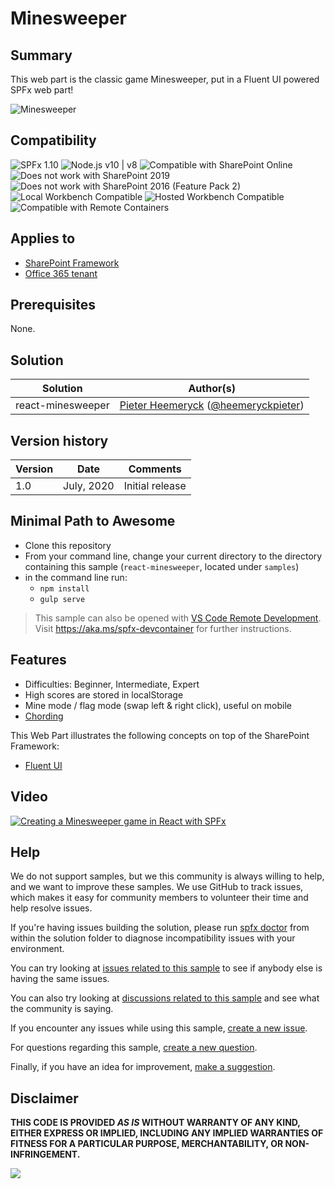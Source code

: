 # Minesweeper

## Summary

This web part is the classic game Minesweeper, put in a Fluent UI powered SPFx web part!

![Minesweeper](./assets/Minesweeper.gif)


## Compatibility

![SPFx 1.10](https://img.shields.io/badge/SPFx-1.10.0-green.svg) 
![Node.js v10 | v8](https://img.shields.io/badge/Node.js-v10%20%7C%20v8-green.svg) 
![Compatible with SharePoint Online](https://img.shields.io/badge/SharePoint%20Online-Compatible-green.svg)
![Does not work with SharePoint 2019](https://img.shields.io/badge/SharePoint%20Server%202019-Incompatible-red.svg)
![Does not work with SharePoint 2016 (Feature Pack 2)](https://img.shields.io/badge/SharePoint%20Server%202016%20(Feature%20Pack%202)-Incompatible-red.svg "SharePoint Server 2016 Feature Pack 2 requires SPFx 1.1")
![Local Workbench Compatible](https://img.shields.io/badge/Local%20Workbench-Compatible-green.svg)
![Hosted Workbench Compatible](https://img.shields.io/badge/Hosted%20Workbench-Compatible-green.svg)
![Compatible with Remote Containers](https://img.shields.io/badge/Remote%20Containers-Compatible-green.svg)

## Applies to

* [SharePoint Framework](https://docs.microsoft.com/sharepoint/dev/spfx/sharepoint-framework-overview)
* [Office 365 tenant](https://docs.microsoft.com/sharepoint/dev/spfx/set-up-your-development-environment)

## Prerequisites

None.

## Solution

Solution|Author(s)
--------|---------
react-minesweeper | [Pieter Heemeryck](https://github.com/PieterHeemeryck) ([@heemeryckpieter](https://twitter.com/heemeryckpieter))

## Version history

Version|Date|Comments
-------|----|--------
1.0|July, 2020|Initial release

## Minimal Path to Awesome

* Clone this repository
* From your command line, change your current directory to the directory containing this sample (`react-minesweeper`, located under `samples`)
* in the command line run:
  * `npm install`
  * `gulp serve`

>  This sample can also be opened with [VS Code Remote Development](https://code.visualstudio.com/docs/remote/remote-overview). Visit https://aka.ms/spfx-devcontainer for further instructions.

## Features

* Difficulties: Beginner, Intermediate, Expert
* High scores are stored in localStorage
* Mine mode / flag mode (swap left & right click), useful on mobile
* [Chording](http://www.minesweeper.info/wiki/Chord)

This Web Part illustrates the following concepts on top of the SharePoint Framework:

* [Fluent UI](https://developer.microsoft.com/en-us/fluentui#/)

## Video

[![Creating a Minesweeper game in React with SPFx](./assets/video-thumbnail.jpg)](https://www.youtube.com/watch?v=b7lZWR9xcVM "Creating a Minesweeper game in React with SPFx")

## Help

We do not support samples, but we this community is always willing to help, and we want to improve these samples. We use GitHub to track issues, which makes it easy for  community members to volunteer their time and help resolve issues.

If you're having issues building the solution, please run [spfx doctor](https://pnp.github.io/cli-microsoft365/cmd/spfx/spfx-doctor/) from within the solution folder to diagnose incompatibility issues with your environment.

You can try looking at [issues related to this sample](https://github.com/pnp/sp-dev-fx-webparts/issues?q=label%3A%22sample%3A%20react-minesweeper") to see if anybody else is having the same issues.

You can also try looking at [discussions related to this sample](https://github.com/pnp/sp-dev-fx-webparts/discussions?discussions_q=react-minesweeper) and see what the community is saying.

If you encounter any issues while using this sample, [create a new issue](https://github.com/pnp/sp-dev-fx-webparts/issues/new?assignees=&labels=Needs%3A+Triage+%3Amag%3A%2Ctype%3Abug-suspected%2Csample%3A%20react-minesweeper&template=bug-report.yml&sample=react-minesweeper&authors=@PieterHeemeryck&title=react-minesweeper%20-%20).

For questions regarding this sample, [create a new question](https://github.com/pnp/sp-dev-fx-webparts/issues/new?assignees=&labels=Needs%3A+Triage+%3Amag%3A%2Ctype%3Aquestion%2Csample%3A%20react-minesweeper&template=question.yml&sample=react-minesweeper&authors=@PieterHeemeryck&title=react-minesweeper%20-%20).

Finally, if you have an idea for improvement, [make a suggestion](https://github.com/pnp/sp-dev-fx-webparts/issues/new?assignees=&labels=Needs%3A+Triage+%3Amag%3A%2Ctype%3Aenhancement%2Csample%3A%20react-minesweeper&template=question.yml&sample=react-minesweeper&authors=@PieterHeemeryck&title=react-minesweeper%20-%20).

## Disclaimer

**THIS CODE IS PROVIDED *AS IS* WITHOUT WARRANTY OF ANY KIND, EITHER EXPRESS OR IMPLIED, INCLUDING ANY IMPLIED WARRANTIES OF FITNESS FOR A PARTICULAR PURPOSE, MERCHANTABILITY, OR NON-INFRINGEMENT.**


<img src="https://pnptelemetry.azurewebsites.net/sp-dev-fx-webparts/samples/react-minesweeper" />
